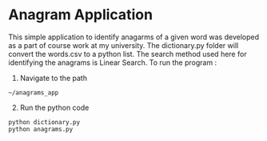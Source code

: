 #  Anagram Application

This simple application to identify anagarms of a given word was developed as a part of course work at my university.
The dictionary.py folder will convert the words.csv to a python list. 
The search method used here for identifying the anagrams is Linear Search. 
To run the program : 
1. Navigate to the path 
```
~/anagrams_app
```
2. Run the python code 
```
python dictionary.py
python anagrams.py
```
